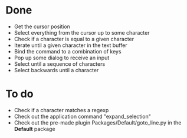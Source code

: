 




# Done
* Get the cursor position
* Select everything from the cursor up to some character
* Check if a character is equal to a given character
* Iterate until a given character in the text buffer
* Bind the command to a combination of keys
* Pop up some dialog to receive an input
* Select until a sequence of characters
* Select backwards until a character

# To do
* Check if a character matches a regexp
* Check out the application command "expand_selection"
* Check out the pre-made plugin Packages/Default/goto_line.py in the **Default** package
